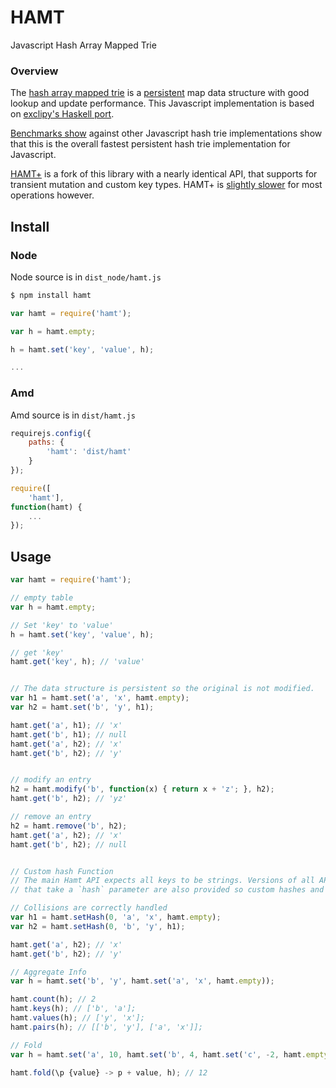 # HAMT
Javascript Hash Array Mapped Trie

### Overview
The [hash array mapped trie][hash-array-mapped-trie] is a [persistent][persistent]
map data structure with good lookup and update performance. This
Javascript implementation is based on [exclipy's Haskell port][pdata].

[Benchmarks show][benchmarks] against other Javascript hash trie implementations show
that this is the overall fastest persistent hash trie implementation for Javascript.

[HAMT+][hamt_plus] is a fork of this library with a nearly identical API, that
supports for transient mutation and custom key types. HAMT+ is [slightly slower][benchmarks]
for most operations however.


## Install

### Node
Node source is in `dist_node/hamt.js`

``` javascript
$ npm install hamt
```

``` javascript
var hamt = require('hamt');

var h = hamt.empty;

h = hamt.set('key', 'value', h);

...
```


### Amd
Amd source is in `dist/hamt.js`

``` javascript
requirejs.config({
    paths: {
        'hamt': 'dist/hamt'
    }
});

require([
    'hamt'],
function(hamt) {
    ...
});
```


## Usage

``` javascript
var hamt = require('hamt');

// empty table
var h = hamt.empty;

// Set 'key' to 'value'
h = hamt.set('key', 'value', h);

// get 'key'
hamt.get('key', h); // 'value'


// The data structure is persistent so the original is not modified.
var h1 = hamt.set('a', 'x', hamt.empty);
var h2 = hamt.set('b', 'y', h1);

hamt.get('a', h1); // 'x'
hamt.get('b', h1); // null
hamt.get('a', h2); // 'x'
hamt.get('b', h2); // 'y'


// modify an entry
h2 = hamt.modify('b', function(x) { return x + 'z'; }, h2);
hamt.get('b', h2); // 'yz'

// remove an entry
h2 = hamt.remove('b', h2);
hamt.get('a', h2); // 'x'
hamt.get('b', h2); // null


// Custom hash Function
// The main Hamt API expects all keys to be strings. Versions of all API functions
// that take a `hash` parameter are also provided so custom hashes and keys can be used.

// Collisions are correctly handled
var h1 = hamt.setHash(0, 'a', 'x', hamt.empty);
var h2 = hamt.setHash(0, 'b', 'y', h1);

hamt.get('a', h2); // 'x'
hamt.get('b', h2); // 'y'

// Aggregate Info
var h = hamt.set('b', 'y', hamt.set('a', 'x', hamt.empty));

hamt.count(h); // 2
hamt.keys(h); // ['b', 'a'];
hamt.values(h); // ['y', 'x'];
hamt.pairs(h); // [['b', 'y'], ['a', 'x']];

// Fold
var h = hamt.set('a', 10, hamt.set('b', 4, hamt.set('c', -2, hamt.empty)));

hamt.fold(\p {value} -> p + value, h); // 12
```


[hamt_plus]: https://github.com/mattbierner/hamt_plus
[hashtrie]: https://github.com/mattbierner/hashtrie
[benchmarks]: http://github.com/mattbierner/js-hashtrie-benchmark
[pdata]: https://github.com/exclipy/pdata
[hash-array-mapped-trie]: http://en.wikipedia.org/wiki/Hash_array_mapped_trie
[persistent]: http://en.wikipedia.org/wiki/Persistent_data_structure

[mori]: https://github.com/swannodette/mori
[persistent-hash-trie]: https://github.com/hughfdjackson/persistent-hash-trie